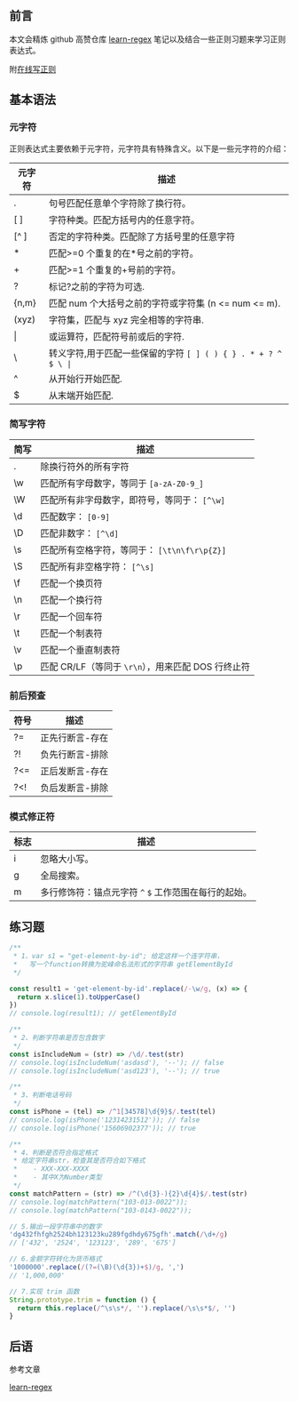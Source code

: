 ## 前言

本文会精炼 github 高赞仓库 [learn-regex](https://github.com/ziishaned/learn-regex/blob/master/translations/README-cn.md) 笔记以及结合一些正则习题来学习正则表达式。

附[在线写正则](https://hiregex.com/r/B7aH84/1)

## 基本语法

### 元字符

正则表达式主要依赖于元字符，元字符具有特殊含义。以下是一些元字符的介绍：

| 元字符  | 描述                                                           |
| ------- | -------------------------------------------------------------- |
| .       | 句号匹配任意单个字符除了换行符。                               |
| [ ]     | 字符种类。匹配方括号内的任意字符。                             |
| [^ ]    | 否定的字符种类。匹配除了方括号里的任意字符                     |
| \*      | 匹配>=0 个重复的在\*号之前的字符。                             |
| +       | 匹配>=1 个重复的+号前的字符。                                  |
| ?       | 标记?之前的字符为可选.                                         |
| \{n,m\} | 匹配 num 个大括号之前的字符或字符集 (n <= num <= m).           |
| (xyz)   | 字符集，匹配与 xyz 完全相等的字符串.                           |
| \|      | 或运算符，匹配符号前或后的字符.                                |
| \       | 转义字符,用于匹配一些保留的字符 `[ ] ( ) { } . * + ? ^ $ \ \|` |
| ^       | 从开始行开始匹配.                                              |
| $       | 从末端开始匹配.                                                |

### 简写字符

| 简写 | 描述                                               |
| ---- | -------------------------------------------------- |
| .    | 除换行符外的所有字符                               |
| \w   | 匹配所有字母数字，等同于 `[a-zA-Z0-9_]`            |
| \W   | 匹配所有非字母数字，即符号，等同于： `[^\w]`       |
| \d   | 匹配数字： `[0-9]`                                 |
| \D   | 匹配非数字： `[^\d]`                               |
| \s   | 匹配所有空格字符，等同于： `[\t\n\f\r\p{Z}]`       |
| \S   | 匹配所有非空格字符： `[^\s]`                       |
| \f   | 匹配一个换页符                                     |
| \n   | 匹配一个换行符                                     |
| \r   | 匹配一个回车符                                     |
| \t   | 匹配一个制表符                                     |
| \v   | 匹配一个垂直制表符                                 |
| \p   | 匹配 CR/LF（等同于 `\r\n`），用来匹配 DOS 行终止符 |

### 前后预查

| 符号 | 描述            |
| ---- | --------------- |
| ?=   | 正先行断言-存在 |
| ?!   | 负先行断言-排除 |
| ?<=  | 正后发断言-存在 |
| ?<!  | 负后发断言-排除 |

### 模式修正符

| 标志 | 描述                                                  |
| ---- | ----------------------------------------------------- |
| i    | 忽略大小写。                                          |
| g    | 全局搜索。                                            |
| m    | 多行修饰符：锚点元字符 `^` `$` 工作范围在每行的起始。 |

## 练习题

```js
/**
 * 1、var s1 = "get-element-by-id"; 给定这样一个连字符串，
 *   写一个function转换为驼峰命名法形式的字符串 getElementById
 */

const result1 = 'get-element-by-id'.replace(/-\w/g, (x) => {
  return x.slice(1).toUpperCase()
})
// console.log(result1); // getElementById

/**
 * 2、判断字符串是否包含数字
 */
const isIncludeNum = (str) => /\d/.test(str)
// console.log(isIncludeNum('asdasd'), '--'); // false
// console.log(isIncludeNum('asd123'), '--'); // true

/**
 * 3、判断电话号码
 */
const isPhone = (tel) => /^1[34578]\d{9}$/.test(tel)
// console.log(isPhone('12314231512')); // false
// console.log(isPhone('15606902377')); // true

/**
 * 4、判断是否符合指定格式
 * 给定字符串str，检查其是否符合如下格式
 *    - XXX-XXX-XXXX
 *    - 其中X为Number类型
 */
const matchPattern = (str) => /^(\d{3}-){2}\d{4}$/.test(str)
// console.log(matchPattern("103-013-0022"));
// console.log(matchPattern("103-0143-0022"));

// 5.输出一段字符串中的数字
'dg432fhfgh2524bh123123ku289fgdhdy675gfh'.match(/\d+/g)
// ['432', '2524', '123123', '289', '675']

// 6.金额字符转化为货币格式
'1000000'.replace(/(?=(\B)(\d{3})+$)/g, ',')
// '1,000,000'

// 7.实现 trim 函数
String.prototype.trim = function () {
  return this.replace(/^\s\s*/, '').replace(/\s\s*$/, '')
}
```

## 后语

参考文章

[learn-regex](https://github.com/ziishaned/learn-regex/blob/master/translations/README-cn.md)
